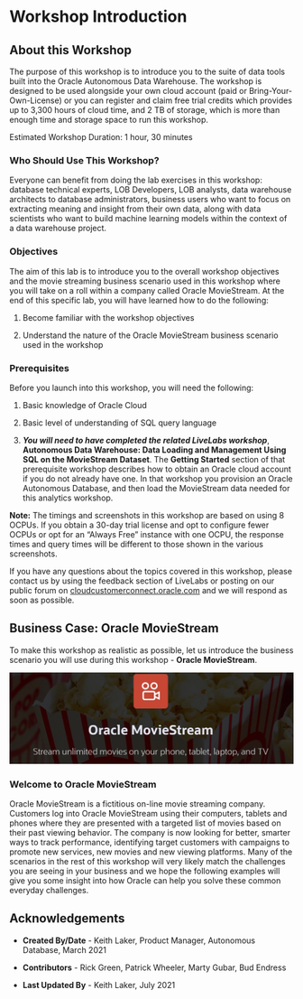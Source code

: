 ﻿
# Workshop Introduction

## About this Workshop

The purpose of this workshop is to introduce you to the suite of data tools built into the Oracle Autonomous Data Warehouse. The workshop is designed to be used alongside your own cloud account (paid or Bring-Your-Own-License) or you can register and claim free trial credits which provides up to 3,300 hours of cloud time, and 2 TB of storage, which is more than enough time and storage space to run this workshop.

Estimated Workshop Duration: 1 hour, 30 minutes

### Who Should Use This Workshop?

Everyone can benefit from doing the lab exercises in this workshop: database technical experts, LOB Developers, LOB analysts, data warehouse architects to database administrators, business users who want to focus on extracting meaning and insight from their own data, along with data scientists who want to build machine learning models within the context of a data warehouse project.

### Objectives 

The aim of this lab is to introduce you to the overall workshop objectives and the movie streaming business scenario used in this workshop where you will take on a roll within a company called Oracle MovieStream. At the end of this specific lab, you will have learned how to do the following:

1. Become familiar with the workshop objectives

2. Understand the nature of the Oracle MovieStream business scenario used in the workshop

### Prerequisites

Before you launch into this workshop, you will need the following:

1. Basic knowledge of Oracle Cloud

2. Basic level of understanding of SQL query language

3. ***You will need to have completed the related LiveLabs workshop***, **Autonomous Data Warehouse: Data Loading and Management Using SQL on the MovieStream Dataset**. The **Getting Started** section of that prerequisite workshop describes how to obtain an Oracle cloud account if you do not already have one. In that workshop you provision an Oracle Autonomous Database, and then load the MovieStream data needed for this analytics workshop.

**Note:** The timings and screenshots in this workshop are based on using 8 OCPUs. If you obtain a 30-day trial license and opt to configure fewer OCPUs or opt for an “Always Free” instance with one OCPU, the response times and query times will be different to those shown in the various screenshots.

If you have any questions about the topics covered in this workshop, please contact us by using the feedback section of LiveLabs or posting on our public forum on [cloudcustomerconnect.oracle.com](http://cloudcustomerconnect.oracle.com) and we will respond as soon as possible.

## Business Case: Oracle MovieStream

To make this workshop as realistic as possible, let us introduce the business scenario you will use during this workshop - **Oracle MovieStream**.

![ALT text is not available for this image](images/3038282309.jpeg)

### Welcome to Oracle MovieStream

Oracle MovieStream is a fictitious on-line movie streaming company. Customers log into Oracle MovieStream using their computers, tablets and phones where they are presented with a targeted list of movies based on their past viewing behavior. The company is now looking for better, smarter ways to track performance, identifying target customers with campaigns to promote new services, new movies and new viewing platforms. Many of the scenarios in the rest of this workshop will very likely match the challenges you are seeing in your business and we hope the following examples will give you some insight into how Oracle can help you solve these common everyday challenges.

## Acknowledgements

- **Created By/Date** - Keith Laker, Product Manager, Autonomous Database, March 2021

- **Contributors** - Rick Green, Patrick Wheeler, Marty Gubar, Bud Endress

- **Last Updated By** - Keith Laker, July 2021